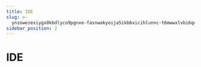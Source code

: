 ```yaml
---
title: IDE
slug: >-
  ynzowezexiygx0kbdlyco9pgnxe-fasnwakyoija5ikb6xicihlunnc-t6mwwxlvbi6qcrkwa4tct9xqn0g-nbmjwg2iuil4tukavjqcwv9jnce-nbmjwg
sidebar_position: 2
---
```



# IDE

